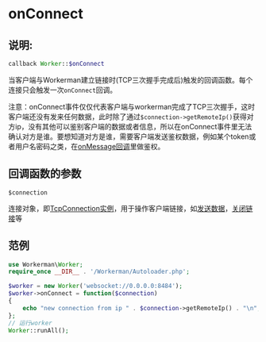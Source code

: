 # onConnect
## 说明:
```php
callback Worker::$onConnect
```

当客户端与Workerman建立链接时(TCP三次握手完成后)触发的回调函数。每个连接只会触发一次```onConnect```回调。

注意：onConnect事件仅仅代表客户端与workerman完成了TCP三次握手，这时客户端还没有发来任何数据，此时除了通过```$connection->getRemoteIp()```获得对方ip，没有其他可以鉴别客户端的数据或者信息，所以在onConnect事件里无法确认对方是谁。要想知道对方是谁，需要客户端发送鉴权数据，例如某个token或者用户名密码之类，在[onMessage回调](/315159)里做鉴权。

## 回调函数的参数

 ``` $connection ```

连接对象，即[TcpConnection实例](http://doc.workerman.net/315157)，用于操作客户端链接，如[发送数据](http://doc.workerman.net/315165)，[关闭链接](http://doc.workerman.net/315168)等


## 范例

```php
use Workerman\Worker;
require_once __DIR__ . '/Workerman/Autoloader.php';

$worker = new Worker('websocket://0.0.0.0:8484');
$worker->onConnect = function($connection)
{
    echo "new connection from ip " . $connection->getRemoteIp() . "\n";
};
// 运行worker
Worker::runAll();
```
